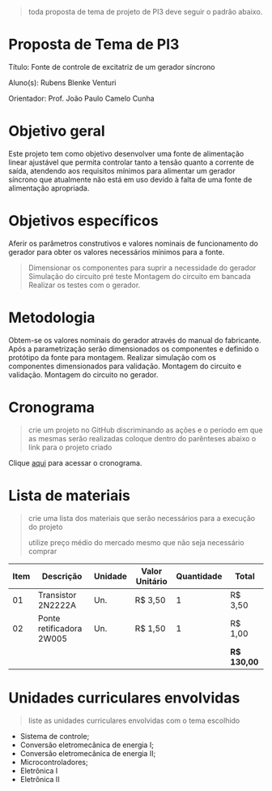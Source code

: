 > toda proposta de tema de projeto de PI3 deve seguir o padrão abaixo.

# Proposta de Tema de PI3
Título: Fonte de controle de excitatriz de um gerador síncrono

Aluno(s): Rubens Blenke Venturi

Orientador: Prof. João Paulo Camelo Cunha

# Objetivo geral
Este projeto tem como objetivo desenvolver uma fonte de alimentação linear ajustável que permita controlar tanto a tensão quanto a corrente de saída, atendendo aos requisitos mínimos para alimentar um gerador síncrono que atualmente não está em uso devido à falta de uma fonte de alimentação apropriada.

# Objetivos específicos
Aferir os parâmetros construtivos e valores nominais de funcionamento do gerador para obter os valores necessários mínimos para a fonte. 
>Dimensionar os componentes para suprir a necessidade do gerador Simulação do circuito pré teste Montagem do circuito em bancada Realizar os testes com o gerador.

# Metodologia
Obtem-se os valores nominais do gerador através do manual do fabricante. 
Após a parametrização serão dimensionados os componentes e definido o protótipo da fonte para montagem. 
Realizar simulação com os componentes dimensionados para validação. 
Montagem do circuito e validação. 
Montagem do circuito no gerador.

# Cronograma
> crie um projeto no GitHub discriminando as ações e o período em que as mesmas serão realizadas
> coloque dentro do parênteses abaixo o link para o projeto criado

Clique [aqui](https://github.com/users/RubensBlk/projects/1) para acessar o cronograma.

# Lista de materiais
> crie uma lista dos materiais que serão necessários para a execução do projeto
> 
> utilize preço médio do mercado mesmo que não seja necessário comprar

| Item | Descrição | Unidade | Valor Unitário | Quantidade | Total |
| ---- | ------------- | --- | ------------- | ------------- | ------------- |
|  01  | Transistor 2N2222A| Un.| R$ 3,50 | 1 | R$ 3,50 |
|  02  | Ponte retificadora 2W005| Un. | R$ 1,50 | 1 | R$ 1,00 |
|    |  |   |  |  | **R$ 130,00** |

# Unidades curriculares envolvidas
> liste as unidades curriculares envolvidas com o tema escolhido
- Sistema de controle;
- Conversão eletromecânica de energia I;
- Conversão eletromecânica de energia II;
- Microcontroladores;
- Eletrônica I
- Eletrônica II
